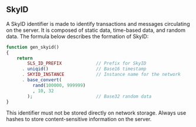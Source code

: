 ## SkyID

A SkyID identifier is made to identify transactions and messages circulating on the server. It is composed of static data, time-based data, and random data. The formula below describes the formation of SkyID:

```php
function gen_skyid()
{
    return 
        SLS_ID_PREFIX             // Prefix for SkyID
      . uniqid()                  // Base16 timestamp
      . SKYID_INSTANCE            // Instance name for the network
      . base_convert(
          rand(100000, 999999)
          , 10, 32
        );                        // Base32 random data
}
```

This identifier must not be stored directly on network storage. Always use hashes to store content-sensitive information on the server.